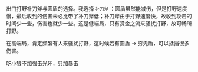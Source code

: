出门打野补刀斧与圆盾的选择。我选择 `补刀斧` ：圆盾虽然能减伤，但是打野速度慢，最后收到的伤害未必比带了补刀斧低；补刀斧由于打野速度快，故收到攻击的时间少一些，伤害也就少一些。这是低端局，只有赏金之流来骚扰打野，故可畅所打野。

在高端局，肯定频繁有人来骚扰打野，这时候若有圆盾 -> 穷鬼盾，可以抵挡很多伤害。

吃小狼不加强击光环，只加暴击